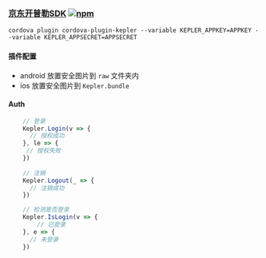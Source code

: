 ### [京东开普勒SDK](./cordovaPluginKepler/README.md) [![npm](https://img.shields.io/npm/v/cordova-plugin-kepler.svg)](https://www.npmjs.com/package/cordova-plugin-kepler) 

`cordova plugin cordova-plugin-kepler --variable KEPLER_APPKEY=APPKEY --variable KEPLER_APPSECRET=APPSECRET`

#### 插件配置

* android
    放置安全图片到 `raw` 文件夹内
* ios
    放置安全图片到 `Kepler.bundle`

#### Auth

```javascript
    // 登录
    Kepler.Login(v => {
      // 授权成功
    }, le => {
     // 授权失败
    })
    
    // 注销
    Kepler.Logout(_ => {
      // 注销成功
    })

    // 检测是否登录
    Kepler.IsLogin(v => {
        // 已登录
    }, e => {
      // 未登录
    })
```
